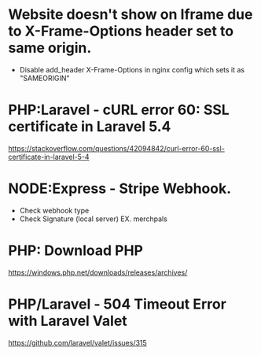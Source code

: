 # Website doesn't show on Iframe due to X-Frame-Options header set to same origin.

- Disable add_header X-Frame-Options in nginx config which sets it as "SAMEORIGIN"

# PHP:Laravel - cURL error 60: SSL certificate in Laravel 5.4

https://stackoverflow.com/questions/42094842/curl-error-60-ssl-certificate-in-laravel-5-4

# NODE:Express - Stripe Webhook.

- Check webhook type
- Check Signature (local server) EX. merchpals

# PHP: Download PHP

https://windows.php.net/downloads/releases/archives/

# PHP/Laravel - 504 Timeout Error with Laravel Valet

https://github.com/laravel/valet/issues/315
